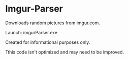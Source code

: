 # Imgur-Parser

Downloads random pictures from imgur.com. 

Launch: imgurParser.exe

Created for informational purposes only. 

Tthis code isn't optimized and may need to be improved.
